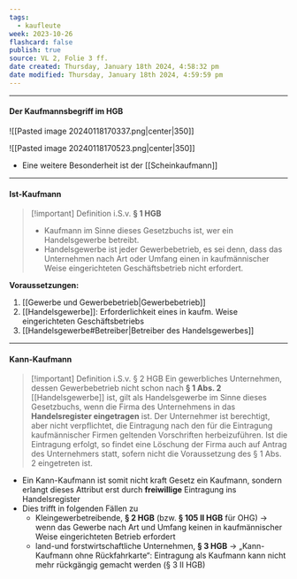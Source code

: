 ```yaml
---
tags:
  - kaufleute
week: 2023-10-26
flashcard: false
publish: true
source: VL 2, Folie 3 ff.
date created: Thursday, January 18th 2024, 4:58:32 pm
date modified: Thursday, January 18th 2024, 4:59:59 pm
---
```

***
#### Der Kaufmannsbegriff im HGB

![[Pasted image 20240118170337.png|center|350]]

![[Pasted image 20240118170523.png|center|350]]

- Eine weitere Besonderheit ist der [[Scheinkaufmann]]

***
#### Ist-Kaufmann

> [!important] Definition i.S.v. **§ 1 HGB**
> - Kaufmann im Sinne dieses Gesetzbuchs ist, wer ein Handelsgewerbe betreibt.
> - Handelsgewerbe ist jeder Gewerbebetrieb, es sei denn, dass das Unternehmen nach Art oder Umfang einen in kaufmännischer Weise eingerichteten Geschäftsbetrieb nicht erfordert.

**Voraussetzungen:**

1. [[Gewerbe und Gewerbebetrieb|Gewerbebetrieb]]
2. [[Handelsgewerbe]]: Erforderlichkeit eines in kaufm. Weise eingerichteten Geschäftsbetriebs
3. [[Handelsgewerbe#Betreiber|Betreiber des Handelsgewerbes]]

***
#### Kann-Kaufmann

> [!important] Definition i.S.v. § 2 HGB 
> Ein gewerbliches Unternehmen, dessen Gewerbebetrieb nicht schon nach **§ 1 Abs. 2** [[Handelsgewerbe]] ist, gilt als Handelsgewerbe im Sinne dieses Gesetzbuchs, wenn die Firma des Unternehmens in das **Handelsregister eingetragen** ist. Der Unternehmer ist berechtigt, aber nicht verpflichtet, die Eintragung nach den für die Eintragung kaufmännischer Firmen geltenden Vorschriften herbeizuführen. Ist die Eintragung erfolgt, so findet eine Löschung der Firma auch auf Antrag des Unternehmers statt, sofern nicht die Voraussetzung des § 1 Abs. 2 eingetreten ist.

- Ein Kann-Kaufmann ist somit nicht kraft Gesetz ein Kaufmann, sondern erlangt dieses Attribut erst durch **freiwillige** Eintragung ins Handelsregister
- Dies trifft in folgenden Fällen zu
	- Kleingewerbetreibende, **§ 2 HGB** (bzw. **§ 105 II HGB** für OHG)
		→ wenn das Gewerbe nach Art und Umfang keinen in kaufmännischer Weise eingerichteten Betrieb erfordert
	- land-und forstwirtschaftliche Unternehmen, **§ 3 HGB**
		→ „Kann-Kaufmann ohne Rückfahrkarte“: Eintragung als Kaufmann kann nicht mehr rückgängig gemacht werden (§ 3 II HGB)

